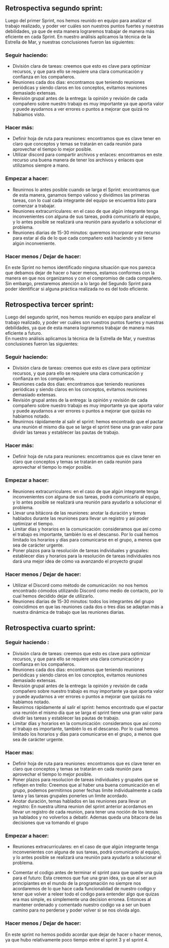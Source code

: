 ## Retrospectiva segundo sprint:

Luego del primer Sprint, nos hemos reunido en equipo para analizar el trabajo realizado, y poder ver cuáles son nuestros puntos fuertes y nuestras debilidades, ya que de esta manera lograremos trabajar de manera más eficiente en cada Sprint.
En nuestro análisis aplicamos la técnica de la Estrella de Mar, y nuestras conclusiones fueron las siguientes:

### Seguir haciendo:
- División clara de tareas: creemos que esto es clave para optimizar recursos, y que para ello se requiere una clara comunicación y confianza en los compañeros.
- Reuniones cada dos días: encontramos que teniendo reuniones periódicas y siendo claros en los conceptos, evitamos reuniones demasiado extensas.
- Revisión grupal antes de la entrega: la opinión y revisión de cada compañero sobre nuestro trabajo es muy importante ya que aporta valor y puede ayudarnos a ver errores o puntos a mejorar que quizá no habíamos visto.

### Hacer más:
- Definir hoja de ruta para reuniones: encontramos que es clave tener en claro que conceptos y temas se tratarán en cada reunión para aprovechar el tiempo lo mejor posible.
- Utilizar discord para compartir archivos y enlaces: encontramos en este recurso una buena manera de tener los archivos y enlaces que utilizamos siempre a mano.

### Empezar a hacer:
- Reunirnos lo antes posible cuando se larga el Sprint: encontramos que de esta manera, ganamos tiempo valioso y dividimos las primeras tareas, con lo cual cada integrante del equipo se encuentra listo para comenzar a trabajar.
- Reuniones extracurriculares: en el caso de que algún integrante tenga inconvenientes con alguna de sus tareas, podrá comunicarlo al equipo, y lo antes posible se realizará una reunión para ayudarlo a solucionar el problema.
- Reuniones diarias de 15-30 minutos: queremos incorporar este recurso para estar al día de lo que cada compañero está haciendo y si tiene algún inconveniente.

### Hacer menos / Dejar de hacer:

En este Sprint no hemos identificado ninguna situación que nos parezca que debamos dejar de hacer o hacer menos, estamos conformes con la manera en que nos organizamos y con el compromiso de cada compañero. Sin embargo, prestaremos atención a lo largo del Segundo Sprint para poder identificar si alguna práctica realizada no es del todo eficiente. 


## Retrospectiva tercer sprint:
Luego del segundo sprint, nos hemos reunido en equipo para analizar el trabajo realizado, y poder ver cuáles son nuestros puntos fuertes y nuestras debilidades, ya que de esta manera lograremos trabajar de manera más eficiente a futuro.  
En nuestro análisis aplicamos la técnica de la Estrella de Mar, y nuestras conclusiones fueron las siguientes:

### Seguir haciendo:
- División clara de tareas: creemos que esto es clave para optimizar recursos, y que para ello se requiere una clara comunicación y confianza en los compañeros.
- Reuniones cada dos días: encontramos que teniendo reuniones periódicas y siendo claros en los conceptos, evitamos reuniones demasiado extensas.
- Revisión grupal antes de la entrega: la opinión y revisión de cada compañero sobre nuestro trabajo es muy importante ya que aporta valor y puede ayudarnos a ver errores o puntos a mejorar que quizás no habíamos notado.
- Reunirnos rápidamente al salir el sprint: hemos encontrado que el pactar una reunión el mismo día que se larga el sprint tiene una gran valor para dividir las tareas y establecer las pautas de trabajo.

### Hacer más:
- Definir hoja de ruta para reuniones: encontramos que es clave tener en claro que conceptos y temas se tratarán en cada reunión para aprovechar el tiempo lo mejor posible.

### Empezar a hacer:
- Reuniones extracurriculares: en el caso de que algún integrante tenga inconvenientes con alguna de sus tareas, podrá comunicarlo al equipo, y lo antes posible se realizará una reunión para ayudarlo a solucionar el problema.
- Llevar una bitácora de las reuniones: anotar la duración y temas hablados durante las reuniones para llevar un registro y así poder optimizar el tiempo.
- Limitar días y horarios en la comunicación: consideramos que así como el trabajo es importante, también lo es el descanso. Por lo cual hemos limitado los horarios y días para comunicarse en el grupo, a menos que sea de carácter urgente.
- Poner plazos para la resolución de tareas individuales y grupales: establecer días y horarios para la resolución de tareas individuales nos dará una mejor idea de cómo va avanzando el proyecto grupal

### Hacer menos / Dejar de hacer:
- Utilizar el Discord como método de comunicación: no nos hemos encontrado cómodos utilizando Discord como medio de contacto, por lo cual hemos decidido dejar de utilizarlo.
- Reuniones diarias de 15-30 minutos: todos los integrantes del grupo coincidimos en que las reuniones cada dos o tres días se adaptan más a nuestra dinámica de trabajo que las reuniones diarias.

## Retrospectiva cuarto sprint:

### Seguir haciendo : 
- División clara de tareas: creemos que esto es clave para optimizar recursos, y que para ello se requiere una clara comunicación y confianza en los compañeros.
- Reuniones cada dos días: encontramos que teniendo reuniones periódicas y siendo claros en los conceptos, evitamos reuniones demasiado extensas.
- Revisión grupal antes de la entrega: la opinión y revisión de cada compañero sobre nuestro trabajo es muy importante ya que aporta valor y puede ayudarnos a ver errores o puntos a mejorar que quizás no habíamos notado.
- Reunirnos rápidamente al salir el sprint: hemos encontrado que el pactar una reunión el mismo día que se larga el sprint tiene una gran valor para dividir las tareas y establecer las pautas de trabajo.
- Limitar días y horarios en la comunicación: consideramos que así como el trabajo es importante, también lo es el descanso. Por lo cual hemos limitado los horarios y días para comunicarse en el grupo, a menos que sea de carácter urgente.

### Hacer mas:
- Definir hoja de ruta para reuniones: encontramos que es clave tener en claro que conceptos y temas se tratarán en cada reunión para aprovechar el tiempo lo mejor posible.
- Poner plazos para resolucion de tareas individuales y grupales que se reflejen en trello: Creemos que al haber una buena comunicación en el grupo, podemos permitirnos poner fechas limite individualmente a cada tarea y las tareas grupales ponerles un limite acordado.
- Anotar duración, temas hablados en las reuniones para llevar un registro: En nuestra ultima reunion del sprint anterior acordamos en llevar un registro de cada reunion, para tener una noción de los temas ya hablados y no volverlos a debatir. Ademas queda una bitacora de las decisiones que va tomando el grupo

### Empezar a hacer:
- Reuniones extracurriculares: en el caso de que algún integrante tenga inconvenientes con alguna de sus tareas, podrá comunicarlo al equipo, y lo antes posible se realizará una reunión para ayudarlo a solucionar el problema.

- Comentar el codigo antes de terminar el sprint para que quede una guia para el futuro: Esta creemos que fue una gran idea, ya que al ser aun principiantes en el mundo de la programación no siempre nos acordaremos de lo que hace cada funcionalidad de nuestro codigo y tener que volver a releer todo el codigo para entender algo que quizas era mas simple, es simplemente una decision erronea. Entonces al mantener ordenado y comentado nuestro codigo va a ser un buen camino para no perderse y poder volver si se nos olvida algo.

### Hacer menos / Dejar de hacer:

En este sprint no hemos podido acordar que dejar de hacer o hacer menos, ya que hubo relativamente poco tiempo entre el sprint 3 y el sprint 4.


